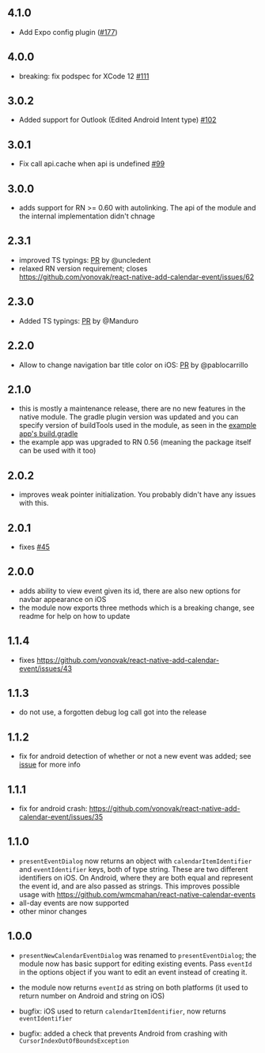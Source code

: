 ## 4.1.0

- Add Expo config plugin ([#177](https://github.com/vonovak/react-native-add-calendar-event/pull/177/))

## 4.0.0

- breaking: fix podspec for XCode 12 [#111](https://github.com/vonovak/react-native-add-calendar-event/pull/111)

## 3.0.2

- Added support for Outlook (Edited Android Intent type) [#102](https://github.com/vonovak/react-native-add-calendar-event/pull/102)

## 3.0.1

- Fix call api.cache when api is undefined [#99](https://github.com/vonovak/react-native-add-calendar-event/pull/99)

## 3.0.0

- adds support for RN >= 0.60 with autolinking. The api of the module and the internal implementation didn't chnage

## 2.3.1

- improved TS typings: [PR](https://github.com/vonovak/react-native-add-calendar-event/pull/68) by @uncledent
- relaxed RN version requirement; closes https://github.com/vonovak/react-native-add-calendar-event/issues/62

## 2.3.0

- Added TS typings: [PR](https://github.com/vonovak/react-native-add-calendar-event/pull/56) by @Manduro

## 2.2.0

- Allow to change navigation bar title color on iOS: [PR](https://github.com/vonovak/react-native-add-calendar-event/pull/50) by @pablocarrillo

## 2.1.0

- this is mostly a maintenance release, there are no new features in the native module. The gradle plugin version was updated and you can specify version of buildTools used in the module, as seen in the [example app's build.gradle](https://github.com/vonovak/react-native-add-calendar-event/blob/35eb1226829f1c7aac1b727e2010bd673c189374/example/EventDemo/android/build.gradle#L35)
- the example app was upgraded to RN 0.56 (meaning the package itself can be used with it too)

## 2.0.2

- improves weak pointer initialization. You probably didn't have any issues with this.

## 2.0.1

- fixes [#45](https://github.com/vonovak/react-native-add-calendar-event/issues/45)

## 2.0.0

- adds ability to view event given its id, there are also new options for navbar appearance on iOS
- the module now exports three methods which is a breaking change, see readme for help on how to update

## 1.1.4

- fixes https://github.com/vonovak/react-native-add-calendar-event/issues/43

## 1.1.3

- do not use, a forgotten debug log call got into the release

## 1.1.2

- fix for android detection of whether or not a new event was added; see [issue](https://github.com/vonovak/react-native-add-calendar-event/issues/34) for more info

## 1.1.1

- fix for android crash: https://github.com/vonovak/react-native-add-calendar-event/issues/35

## 1.1.0

- `presentEventDialog` now returns an object with `calendarItemIdentifier` and `eventIdentifier` keys, both of type string.
  These are two different identifiers on iOS. On Android, where they are both equal and represent the event id, and are also passed as strings. This improves possible usage with https://github.com/wmcmahan/react-native-calendar-events
- all-day events are now supported
- other minor changes

## 1.0.0

- `presentNewCalendarEventDialog` was renamed to `presentEventDialog`; the module now has basic support for editing existing events. Pass `eventId` in the options object if you want to edit an event instead of creating it.

- the module now returns `eventId` as string on both platforms (it used to return number on Android and string on iOS)

- bugfix: iOS used to return `calendarItemIdentifier`, now returns `eventIdentifier`

- bugfix: added a check that prevents Android from crashing with `CursorIndexOutOfBoundsException`
